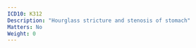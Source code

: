 ```yaml
---
ICD10: K312
Description: "Hourglass stricture and stenosis of stomach"
Matters: No
Weight: 0
---
```


